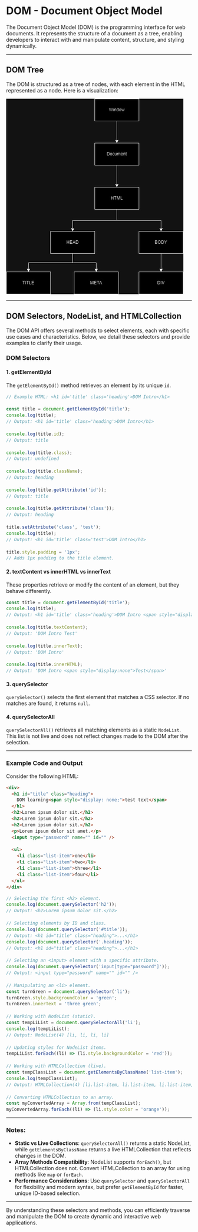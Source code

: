 # DOM - Document Object Model

The Document Object Model (DOM) is the programming interface for web documents. It represents the structure of a document as a tree, enabling developers to interact with and manipulate content, structure, and styling dynamically.

---

## DOM Tree

The DOM is structured as a tree of nodes, with each element in the HTML represented as a node. Here is a visualization:

![dom-tree](DOM_Tree.jpg)

---

## DOM Selectors, NodeList, and HTMLCollection

The DOM API offers several methods to select elements, each with specific use cases and characteristics. Below, we detail these selectors and provide examples to clarify their usage.

### DOM Selectors

#### 1. **getElementById**

The `getElementById()` method retrieves an element by its unique `id`.

```js
// Example HTML: <h1 id='title' class='heading'>DOM Intro</h1>

const title = document.getElementById('title');
console.log(title);
// Output: <h1 id='title' class='heading'>DOM Intro</h1>

console.log(title.id);
// Output: title

console.log(title.class);
// Output: undefined

console.log(title.className);
// Output: heading

console.log(title.getAttribute('id'));
// Output: title

console.log(title.getAttribute('class'));
// Output: heading

title.setAttribute('class', 'test');
console.log(title);
// Output: <h1 id='title' class='test'>DOM Intro</h1>

title.style.padding = '1px';
// Adds 1px padding to the title element.
```

#### 2. **textContent vs innerHTML vs innerText**

These properties retrieve or modify the content of an element, but they behave differently.

```js
const title = document.getElementById('title');
console.log(title);
// Output: <h1 id='title' class='heading'>DOM Intro <span style="display:none">Test</span></h1>

console.log(title.textContent);
// Output: 'DOM Intro Test'

console.log(title.innerText);
// Output: 'DOM Intro'

console.log(title.innerHTML);
// Output: 'DOM Intro <span style="display:none">Test</span>'
```

#### 3. **querySelector**

`querySelector()` selects the first element that matches a CSS selector. If no matches are found, it returns `null`.

#### 4. **querySelectorAll**

`querySelectorAll()` retrieves all matching elements as a static `NodeList`. This list is not live and does not reflect changes made to the DOM after the selection.

---

### Example Code and Output

Consider the following HTML:

```html
<div>
  <h1 id="title" class="heading">
    DOM learning<span style="display: none;">test text</span>
  </h1>
  <h2>Lorem ipsum dolor sit.</h2>
  <h2>Lorem ipsum dolor sit.</h2>
  <h2>Lorem ipsum dolor sit.</h2>
  <p>Lorem ipsum dolor sit amet.</p>
  <input type="password" name="" id="" />

  <ul>
    <li class="list-item">one</li>
    <li class="list-item">two</li>
    <li class="list-item">three</li>
    <li class="list-item">four</li>
  </ul>
</div>
```

```js
// Selecting the first <h2> element.
console.log(document.querySelector('h2'));
// Output: <h2>Lorem ipsum dolor sit.</h2>

// Selecting elements by ID and class.
console.log(document.querySelector('#title'));
// Output: <h1 id="title" class="heading">...</h1>
console.log(document.querySelector('.heading'));
// Output: <h1 id="title" class="heading">...</h1>

// Selecting an <input> element with a specific attribute.
console.log(document.querySelector('input[type="password"]'));
// Output: <input type="password" name="" id="" />

// Manipulating an <li> element.
const turnGreen = document.querySelector('li');
turnGreen.style.backgroundColor = 'green';
turnGreen.innerText = 'three green';

// Working with NodeList (static).
const tempLiList = document.querySelectorAll('li');
console.log(tempLiList);
// Output: NodeList(4) [li, li, li, li]

// Updating styles for NodeList items.
tempLiList.forEach((li) => (li.style.backgroundColor = 'red'));

// Working with HTMLCollection (live).
const tempClassList = document.getElementsByClassName('list-item');
console.log(tempClassList);
// Output: HTMLCollection(4) [li.list-item, li.list-item, li.list-item, li.list-item]

// Converting HTMLCollection to an array.
const myConvertedArray = Array.from(tempClassList);
myConvertedArray.forEach((li) => (li.style.color = 'orange'));
```

---

### Notes:

- **Static vs Live Collections**: `querySelectorAll()` returns a static NodeList, while `getElementsByClassName` returns a live HTMLCollection that reflects changes in the DOM.
- **Array Methods Compatibility**: NodeList supports `forEach()`, but HTMLCollection does not. Convert HTMLCollection to an array for using methods like `map` or `forEach`.
- **Performance Considerations**: Use `querySelector` and `querySelectorAll` for flexibility and modern syntax, but prefer `getElementById` for faster, unique ID-based selection.

---

By understanding these selectors and methods, you can efficiently traverse and manipulate the DOM to create dynamic and interactive web applications.
